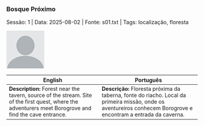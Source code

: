 ### Bosque Próximo

Sessão: 1 | Data: 2025-08-02 | Fonte: s01.txt | Tags: localização, floresta

![Bosque Próximo](blank.png)

| English | Português |
|---------|-----------|
| **Description:** Forest near the tavern, source of the stream. Site of the first quest, where the adventurers meet Borogrove and find the cave entrance. | **Descrição:** Floresta próxima da taberna, fonte do riacho. Local da primeira missão, onde os aventureiros conhecem Borogrove e encontram a entrada da caverna. |

























